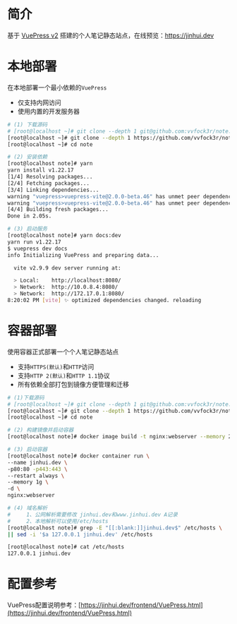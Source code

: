 # 简介

基于 [VuePress v2](https://v2.vuepress.vuejs.org/zh/) 搭建的个人笔记静态站点，在线预览：https://jinhui.dev





# 本地部署

在本地部署一个最小依赖的`VuePress`

* 仅支持内网访问
* 使用内置的开发服务器

```bash
# (1) 下载源码
# [root@localhost ~]# git clone --depth 1 git@github.com:vvfock3r/note.git
[root@localhost ~]# git clone --depth 1 https://github.com/vvfock3r/note.git
[root@localhost ~]# cd note

# (2) 安装依赖
[root@localhost note]# yarn
yarn install v1.22.17
[1/4] Resolving packages...
[2/4] Fetching packages...
[3/4] Linking dependencies...
warning "vuepress>vuepress-vite@2.0.0-beta.46" has unmet peer dependency "@vuepress/client@^2.0.0-beta.42"
warning "vuepress>vuepress-vite@2.0.0-beta.46" has unmet peer dependency "vue@^3.2.35"
[4/4] Building fresh packages...
Done in 2.05s.

# (3) 启动服务
[root@localhost note]# yarn docs:dev
yarn run v1.22.17
$ vuepress dev docs
info Initializing VuePress and preparing data...

  vite v2.9.9 dev server running at:

  > Local:    http://localhost:8080/
  > Network:  http://10.0.8.4:8080/
  > Network:  http://172.17.0.1:8080/
8:20:02 PM [vite] ✨ optimized dependencies changed. reloading
```



# 容器部署

使用容器正式部署一个个人笔记静态站点

* 支持`HTTPS(默认)`和`HTTP`访问
* 支持`HTTP 2(默认)`和`HTTP 1.1`协议
* 所有依赖全部打包到镜像方便管理和迁移

```bash
# (1)下载源码
# [root@localhost ~]# git clone --depth 1 git@github.com:vvfock3r/note.git
[root@localhost ~]# git clone --depth 1 https://github.com/vvfock3r/note.git
[root@localhost ~]# cd note

# (2) 构建镜像并启动容器
[root@localhost note]# docker image build -t nginx:webserver --memory 2g .

# (3) 启动容器
[root@localhost note]# docker container run \
--name jinhui.dev \
-p80:80 -p443:443 \
--restart always \
--memory 1g \
-d \
nginx:webserver

# (4) 域名解析
#     1、公网解析需要修改 jinhui.dev和www.jinhui.dev A记录
#     2、本地解析可以使用/etc/hosts
[root@localhost note]# grep -E "[[:blank:]]jinhui.dev$" /etc/hosts \
|| sed -i '$a 127.0.0.1 jinhui.dev' /etc/hosts

[root@localhost note]# cat /etc/hosts
127.0.0.1 jinhui.dev
```



# 配置参考

VuePress配置说明参考：[https://jinhui.dev/frontend/VuePress.html](https://jinhui.dev/frontend/VuePress.html)
